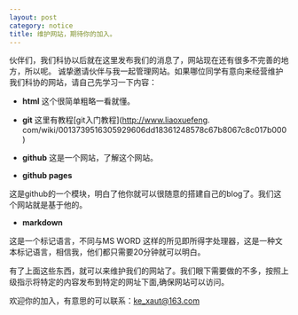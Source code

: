```yaml
---
layout: post
category: notice
title: 维护网站，期待你的加入。
---
```

伙伴们，我们科协以后就在这里发布我们的消息了，网站现在还有很多不完善的地方，所以呢。
诚挚邀请伙伴与我一起管理网站。如果哪位同学有意向来经营维护我们科协的网站，请自己先学习一下内容：

+ **html** 这个很简单粗略一看就懂。

+ **git**  这里有教程[git入门教程](http://www.liaoxuefeng.
com/wiki/0013739516305929606dd18361248578c67b8067c8c017b000)

+ **github** 这是一个网站，了解这个网站。

+ **github pages** 

这是github的一个模块，明白了他你就可以很随意的搭建自己的blog了。我们这个网站就是基于他的。

+ **markdown** 

这是一个标记语言，不同与MS WORD 这样的所见即所得字处理器，这是一种文本标记语言，相信我，他们都只需要20分钟就可以明白。

有了上面这些东西，就可以来维护我们的网站了。我们眼下需要做的不多，按照上级指示将特定的内容发布到特定的网址下面,确保网站可以访问。

欢迎你的加入，有意思的可以联系：ke_xaut@163.com